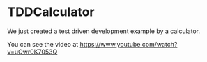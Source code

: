 # TDDCalculator

We just created a test driven development example by a calculator. 

You can see the video at https://www.youtube.com/watch?v=uOwr0K7053Q
